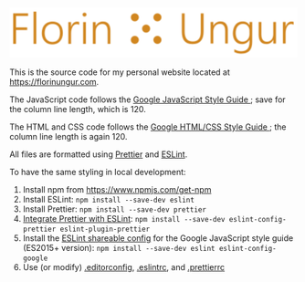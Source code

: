 ![logo](img/logo/logo.svg)

This is the source code for my personal website located at https://florinungur.com.

The JavaScript code follows the [Google JavaScript Style Guide
](https://web.archive.org/web/20200707211921/https://google.github.io/styleguide/jsguide.html); save for the column line length, which is 120.

The HTML and CSS code follows the [Google HTML/CSS Style Guide
](https://web.archive.org/web/20200626172027/https://google.github.io/styleguide/htmlcssguide.html); the column line length is again 120.

All files are formatted using [Prettier](https://github.com/prettier/prettier-vscode) and [ESLint](https://github.com/eslint/eslint).

To have the same styling in local development:

1. Install npm from https://www.npmjs.com/get-npm
2. Install ESLint: `npm install --save-dev eslint`
3. Install Prettier: `npm install --save-dev prettier`
4. [Integrate Prettier with ESLint](https://web.archive.org/web/20200523074325/https://prettier.io/docs/en/integrating-with-linters.html): `npm install --save-dev eslint-config-prettier eslint-plugin-prettier`
5. Install the [ESLint shareable config](https://github.com/google/eslint-config-google) for the Google JavaScript style guide (ES2015+ version): `npm install --save-dev eslint eslint-config-google`
6. Use (or modify) [.editorconfig](.editorconfig), [.eslintrc](.eslintrc), and [.prettierrc](.prettierrc)